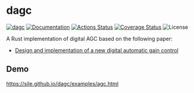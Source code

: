 dagc
====

[![dagc](https://img.shields.io/crates/v/dagc.svg)](https://crates.io/crates/dagc)
[![Documentation](https://docs.rs/dagc/badge.svg)](https://docs.rs/dagc)
[![Actions Status](https://github.com/sile/dagc/workflows/CI/badge.svg)](https://github.com/sile/dagc/actions)
[![Coverage Status](https://coveralls.io/repos/github/sile/dagc/badge.svg?branch=main)](https://coveralls.io/github/sile/dagc?branch=main)
![License](https://img.shields.io/crates/l/dagc)

A Rust implementation of digital AGC based on the following paper:
- [Design and implementation of a new digital automatic gain control](https://hal.univ-lorraine.fr/hal-01397371/document)

Demo
----

https://sile.github.io/dagc/examples/agc.html
